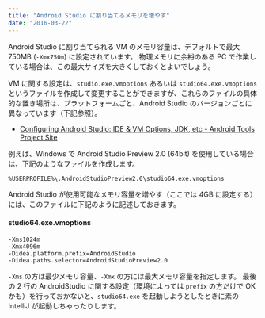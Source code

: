 ```yaml
---
title: "Android Studio に割り当てるメモリを増やす"
date: "2016-03-22"
---
```


Android Studio に割り当てられる VM のメモリ容量は、デフォルトで最大 750MB (`-Xmx750m`) に設定されています。
物理メモリに余裕のある PC で作業している場合は、この最大サイズを大きくしておくとよいでしょう。

VM に関する設定は、`studio.exe.vmoptions` あるいは `studio64.exe.vmoptions` というファイルを作成して変更することができますが、これらのファイルの具体的な置き場所は、プラットフォームごと、Android Studio のバージョンごとに異なっています（下記参照）。

- [Configuring Android Studio: IDE & VM Options, JDK, etc - Android Tools Project Site](http://tools.android.com/tech-docs/configuration)

例えば、Windows で Android Studio Preview 2.0 (64bit) を使用している場合は、下記のようなファイルを作成します。

```
%USERPROFILE%\.AndroidStudioPreview2.0\studio64.exe.vmoptions
```

Android Studio が使用可能なメモリ容量を増やす（ここでは 4GB に設定する）には、このファイルに下記のように記述しておきます。

#### studio64.exe.vmoptions

```
-Xms1024m
-Xmx4096m
-Didea.platform.prefix=AndroidStudio
-Didea.paths.selector=AndroidStudioPreview2.0
```

`-Xms` の方は最少メモリ容量、`-Xmx` の方には最大メモリ容量を指定します。
最後の 2 行の AndroidStudio に関する設定（環境によっては `prefix` の方だけで OK かも）を行っておかないと、`studio64.exe` を起動しようとしたときに素の IntelliJ が起動しちゃったりします。

